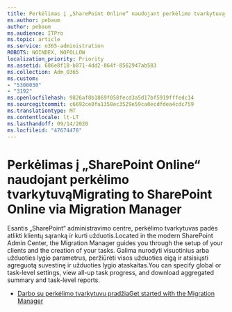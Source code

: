```yaml
---
title: Perkėlimas į „SharePoint Online“ naudojant perkėlimo tvarkytuvą
ms.author: pebaum
author: pebaum
ms.audience: ITPro
ms.topic: article
ms.service: o365-administration
ROBOTS: NOINDEX, NOFOLLOW
localization_priority: Priority
ms.assetid: 686e8f18-b871-4dd2-864f-8562947ab583
ms.collection: Adm_O365
ms.custom:
- "5300030"
- "3192"
ms.openlocfilehash: 9826af8b1869f058fecd3a5d17bf5919fffedc14
ms.sourcegitcommit: c6692ce0fa1358ec3529e59ca0ecdfdea4cdc759
ms.translationtype: MT
ms.contentlocale: lt-LT
ms.lasthandoff: 09/14/2020
ms.locfileid: "47674478"
---
```

# <a name="migrating-to-sharepoint-online-via-migration-manager"></a><span data-ttu-id="d53fa-102">Perkėlimas į „SharePoint Online“ naudojant perkėlimo tvarkytuvą</span><span class="sxs-lookup"><span data-stu-id="d53fa-102">Migrating to SharePoint Online via Migration Manager</span></span>

<span data-ttu-id="d53fa-103">Esantis „SharePoint“ administravimo centre, perkėlimo tvarkytuvas padės atlikti klientų sąranką ir kurti užduotis.</span><span class="sxs-lookup"><span data-stu-id="d53fa-103">Located in the modern SharePoint Admin Center, the Migration Manager guides you through the setup of your clients and the creation of your tasks.</span></span> <span data-ttu-id="d53fa-104">Galima nurodyti visuotinius arba užduoties lygio parametrus, peržiūrėti visos užduoties eigą ir atsisiųsti agreguotą suvestinę ir užduoties lygio ataskaitas.</span><span class="sxs-lookup"><span data-stu-id="d53fa-104">You can specify global or task-level settings, view all-up task progress, and download aggregated summary and task-level reports.</span></span>

- [<span data-ttu-id="d53fa-105">Darbo su perkėlimo tvarkytuvu pradžia</span><span class="sxs-lookup"><span data-stu-id="d53fa-105">Get started with the Migration Manager</span></span>](https://docs.microsoft.com/sharepointmigration/mm-get-started)
